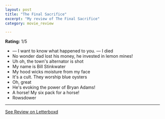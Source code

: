 ```yaml
---
layout: post
title: "The Final Sacrifice"
excerpt: "My review of The Final Sacrifice"
category: movie_review

---
```


**Rating:** 1/5

* — I want to know what happened to you. — I died
* No wonder dad lost his money, he invested in lemon mines!
* Uh oh, the town's alternator is shot
* My name is Bill Stinkwater
* My hood wicks moisture from my face
* It's a cult. They worship blue oysters
* Oh, great
* He's evoking the power of Bryan Adams!
* A horse! My six pack for a horse!
* Rowsdower

<hr>

[See Review on Letterboxd](https://boxd.it/65Hqc7)
